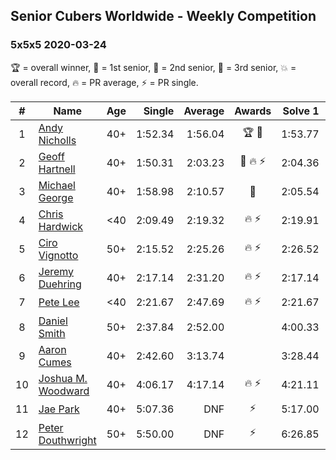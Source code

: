 ## Senior Cubers Worldwide - Weekly Competition
### 5x5x5 2020-03-24

🏆 = overall winner, 🥇 = 1st senior, 🥈 = 2nd senior, 🥉 = 3rd senior, 💥 = overall record, 🔥 = PR average, ⚡ = PR single.

| # | Name | Age | Single | Average | Awards | Solve 1 | Solve 2 | Solve 3 | Solve 4 | Solve 5 | Video |
| :--: | -- | :--: | --: | --: | :--: | --: | --: | --: | --: | --: | :-- |
| 1 | [Andy Nicholls](../../persons/andy_nicholls/555.md) | 40+ | 1:52.34 | 1:56.04 | 🏆 🥇 | 1:53.77 | 2:05.36 | 1:52.34 | 1:53.78 | 2:00.56 | [Link](https://www.facebook.com/events/5078365835514885/permalink/5098987150119420/) |
| 2 | [Geoff Hartnell](../../persons/geoff_hartnell/555.md) | 40+ | 1:50.31 | 2:03.23 | 🥈 🔥 ⚡ | 2:04.36 | 1:50.31 | 2:21.19 | 2:03.89 | 2:01.45 | [Link](https://www.facebook.com/events/5078365835514885/permalink/5101262129891922/) |
| 3 | [Michael George](../../persons/michael_george/555.md) | 40+ | 1:58.98 | 2:10.57 | 🥉 | 2:05.54 | 3:29.97 | 2:03.11 | 1:58.98 | 2:23.07 | [Link](https://www.facebook.com/events/5078365835514885/permalink/5095441573807311/) |
| 4 | [Chris Hardwick](../../persons/chris_hardwick/555.md) | <40 | 2:09.49 | 2:19.32 | 🔥 ⚡ | 2:19.91 | 2:38.33 | 2:26.93 | 2:11.12 | 2:09.49 | [Link](https://www.facebook.com/events/5078365835514885/permalink/5107384065946395/) |
| 5 | [Ciro Vignotto](../../persons/ciro_vignotto/555.md) | 50+ | 2:15.52 | 2:25.26 | 🔥 ⚡ | 2:26.52 | 2:29.37 | 2:34.48 | 2:19.90 | 2:15.52 | [Link](https://www.facebook.com/events/5078365835514885/permalink/5082593301758805/) |
| 6 | [Jeremy Duehring](../../persons/jeremy_duehring/555.md) | 40+ | 2:17.14 | 2:31.20 | 🔥 ⚡ | 2:17.14 | 2:34.65 | 2:24.55 | 2:40.22 | 2:34.40 | [Link](https://www.facebook.com/events/5078365835514885/permalink/5082560948428707/) |
| 7 | [Pete Lee](../../persons/pete_lee/555.md) | <40 | 2:21.67 | 2:47.69 | 🔥 ⚡ | 2:21.67 | 2:59.60 | 3:01.81 | DNS | DNS | [Link](https://www.facebook.com/events/5078365835514885/permalink/5108390359179099/) |
| 8 | [Daniel Smith](../../persons/daniel_smith/555.md) | 50+ | 2:37.84 | 2:52.00 |  | 4:00.33 | 3:09.17 | 2:37.84 | 2:41.11 | 2:45.72 | [Link](https://www.facebook.com/events/5078365835514885/permalink/5104818136202988/) |
| 9 | [Aaron Cumes](../../persons/aaron_cumes/555.md) | 40+ | 2:42.60 | 3:13.74 |  | 3:28.44 | 3:10.65 | 3:35.38 | 2:42.60 | 3:02.13 | [Link](https://www.facebook.com/events/5078365835514885/permalink/5082204785130990/) |
| 10 | [Joshua M. Woodward](../../persons/joshua_m_woodward/555.md) | 40+ | 4:06.17 | 4:17.14 | 🔥 ⚡ | 4:21.11 | 4:06.17 | 4:09.72 | 4:28.52 | 4:20.59 | [Link](https://www.facebook.com/events/5078365835514885/permalink/5101597413191727/) |
| 11 | [Jae Park](../../persons/jae_park/555.md) | 40+ | 5:07.36 | DNF | ⚡ | 5:17.00 | 5:07.36 | DNS | DNS | DNS | [Link](https://www.facebook.com/events/5078365835514885/permalink/5079528812065254/) |
| 12 | [Peter Douthwright](../../persons/peter_douthwright/555.md) | 50+ | 5:50.00 | DNF | ⚡ | 6:26.85 | 5:50.00 | DNS | DNS | DNS | [Link](https://www.facebook.com/events/5078365835514885/permalink/5098666160151519/) |

<!-- Global site tag (gtag.js) - Google Analytics -->
<script async src="https://www.googletagmanager.com/gtag/js?id=UA-86348435-3"></script>
<script>window.dataLayer = window.dataLayer || []; function gtag() {dataLayer.push(arguments);} gtag('js', new Date()); gtag('config', 'UA-86348435-3');</script>
